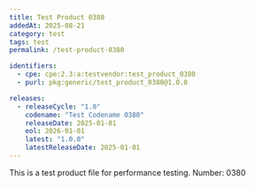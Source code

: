 ```yaml
---
title: Test Product 0380
addedAt: 2025-08-21
category: test
tags: test
permalink: /test-product-0380

identifiers:
  - cpe: cpe:2.3:a:testvendor:test_product_0380
  - purl: pkg:generic/test_product_0380@1.0.0

releases:
  - releaseCycle: "1.0"
    codename: "Test Codename 0380"
    releaseDate: 2025-01-01
    eol: 2026-01-01
    latest: "1.0.0"
    latestReleaseDate: 2025-01-01
---
```


This is a test product file for performance testing. Number: 0380
